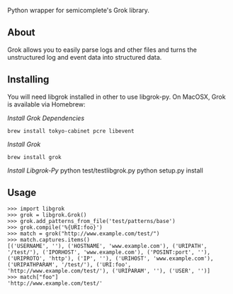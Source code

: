Python wrapper for semicomplete's Grok library.

About
-----
Grok allows you to easily parse logs and other files and turns the unstructured log and event data into structured data.

Installing
----------

You will need libgrok installed in other to use libgrok-py. On MacOSX, Grok is available via Homebrew:

_Install Grok Dependencies_

    brew install tokyo-cabinet pcre libevent

_Install Grok_

    brew install grok

_Install Libgrok-Py_
    python test/testlibgrok.py
    python setup.py install

Usage
-----

    >>> import libgrok
    >>> grok = libgrok.Grok()
    >>> grok.add_patterns_from_file('test/patterns/base')
    >>> grok.compile('%{URI:foo}')
    >>> match = grok("http://www.example.com/test/")
    >>> match.captures.items()
    [('USERNAME', ''), ('HOSTNAME', 'www.example.com'), ('URIPATH', '/test/'), ('IPORHOST', 'www.example.com'), ('POSINT:port', ''), ('URIPROTO', 'http'), ('IP', ''), ('URIHOST', 'www.example.com'), ('URIPATHPARAM', '/test/'), ('URI:foo', 'http://www.example.com/test/'), ('URIPARAM', ''), ('USER', '')]
    >>> match["foo"]
    'http://www.example.com/test/'
